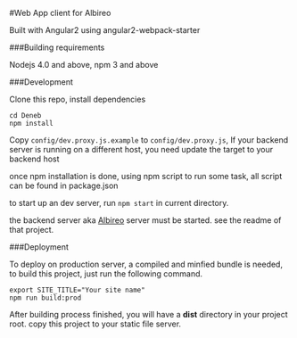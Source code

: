 #Web App client for Albireo

Built with Angular2 using angular2-webpack-starter

###Building requirements

Nodejs 4.0 and above, npm 3 and above

###Development

Clone this repo, install dependencies

```shell
cd Deneb
npm install
```

Copy `config/dev.proxy.js.example` to `config/dev.proxy.js`, If your backend server is running on a different host, you need update the target to your backend host

once npm installation is done, using npm script to run some task, all script can be found in package.json

to start up an dev server, run `npm start` in current directory.

the backend server aka [Albireo](https://github.com/lordfriend/Albireo) server must be started. see the readme of that project.

###Deployment

To deploy on production server, a compiled and minfied bundle is needed, to build this project, just run the following command.

```shell
export SITE_TITLE="Your site name"
npm run build:prod
```

After building process finished, you will have a **dist** directory in your project root. copy this project to your static file server.
